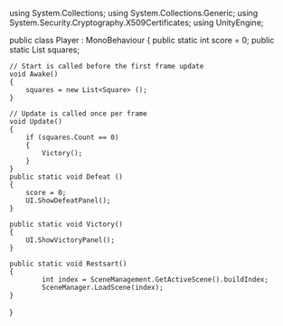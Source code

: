 using System.Collections;
using System.Collections.Generic;
using System.Security.Cryptography.X509Certificates;
using UnityEngine;

public class Player : MonoBehaviour
{
    public static int score = 0;
    public static List<Square> squares;

    // Start is called before the first frame update
    void Awake()
    {
        squares = new List<Square> ();
    }

    // Update is called once per frame
    void Update()
    {
        if (squares.Count == 0)
        {
            Victory();
        }
    }
    public static void Defeat ()
    {
        score = 0;
        UI.ShowDefeatPanel();
    }

    public static void Victory()
    {
        UI.ShowVictoryPanel();
    }

    public static void Restsart()
    {
            int index = SceneManagement.GetActiveScene().buildIndex;
            SceneManager.LoadScene(index);
    }

        
   
}
